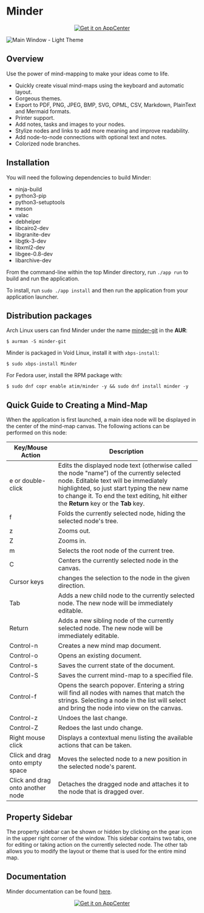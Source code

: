 # Minder

<p align="center">
  <a href="https://appcenter.elementary.io/com.github.phase1geo.minder"><img src="https://appcenter.elementary.io/badge.svg" alt="Get it on AppCenter" /></a>
</p>

![Main Window - Light Theme](https://raw.githubusercontent.com/phase1geo/Minder/master/data/screenshots/screenshot-light.png "Mind-mapping application for Elementary OS")

## Overview

Use the power of mind-mapping to make your ideas come to life.

- Quickly create visual mind-maps using the keyboard and automatic layout.
- Gorgeous themes.
- Export to PDF, PNG, JPEG, BMP, SVG, OPML, CSV, Markdown, PlainText and Mermaid formats.
- Printer support.
- Add notes, tasks and images to your nodes.
- Stylize nodes and links to add more meaning and improve readability.
- Add node-to-node connections with optional text and notes.
- Colorized node branches.
    
## Installation

You will need the following dependencies to build Minder:

* ninja-build
* python3-pip
* python3-setuptools
* meson
* valac
* debhelper
* libcairo2-dev
* libgranite-dev
* libgtk-3-dev
* libxml2-dev
* libgee-0.8-dev
* libarchive-dev

From the command-line within the top Minder directory, run `./app run` to build and run the application.

To install, run `sudo ./app install` and then run the application from your application launcher.

## Distribution packages

Arch Linux users can find Minder under the name [minder-git](https://aur.archlinux.org/packages/minder-git/) in the **AUR**:

`$ aurman -S minder-git`

Minder is packaged in Void Linux, install it with `xbps-install`:

`$ sudo xbps-install Minder`

For Fedora user, install the RPM package with:

`$ sudo dnf copr enable atim/minder -y && sudo dnf install minder -y`

## Quick Guide to Creating a Mind-Map

When the application is first launched, a main idea node will be displayed in the center of the mind-map canvas. The following actions can be performed on this node:

| Key/Mouse Action | Description |
|------------------|-------------|
| e or double-click | Edits the displayed node text (otherwise called the node "name") of the currently selected node. Editable text will be immediately highlighted, so just start typing the new name to change it. To end the text editing, hit either the **Return** key or the **Tab** key. |
| f | Folds the currently selected node, hiding the selected node's tree. |
| z | Zooms out. |
| Z | Zooms in. |
| m | Selects the root node of the current tree. |
| C | Centers the currently selected node in the canvas. |
| Cursor keys | changes the selection to the node in the given direction. |
| Tab | Adds a new child node to the currently selected node. The new node will be immediately editable. |
| Return | Adds a new sibling node of the currently selected node. The new node will be immediately editable. |
| Control-n | Creates a new mind map document. |
| Control-o | Opens an existing document. |
| Control-s | Saves the current state of the document. |
| Control-S | Saves the current mind-map to a specified file. |
| Control-f | Opens the search popover. Entering a string will find all nodes with names that match the strings. Selecting a node in the list will select and bring the node into view on the canvas. |
| Control-z | Undoes the last change. |
| Control-Z | Redoes the last undo change. |
| Right mouse click | Displays a contextual menu listing the available actions that can be taken. |
| Click and drag onto empty space | Moves the selected node to a new position in the selected node's parent. |
| Click and drag onto another node | Detaches the dragged node and attaches it to the node that is dragged over. |

## Property Sidebar

The property sidebar can be shown or hidden by clicking on the gear icon in the upper right corner of the window. This sidebar contains two tabs, one for editing or taking action on the currently selected node. The other tab allows you to modify the layout or theme that is used for the entire mind map.

## Documentation

Minder documentation can be found [here](https://github.com/phase1geo/Minder/wiki/Table-of-Contents).

<p align="center">
  <a href="https://appcenter.elementary.io/com.github.phase1geo.minder"><img src="https://appcenter.elementary.io/badge.svg" alt="Get it on AppCenter" /></a>
</p>

